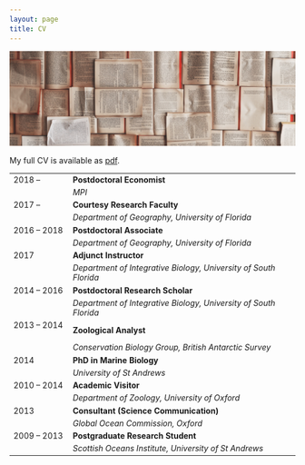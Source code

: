 ```yaml
---
layout: page
title: CV
---
```


![](/public/images/patrick-tomasso.jpg)

My full CV is available as [pdf](http://fernandoloaizae.github.io/public/CV_Loaiza.pdf).

| | |
| ----------- | ------------- |
| 2018 &ndash; |  **Postdoctoral Economist** |
|  | *MPI* |
| 2017 &ndash; |  **Courtesy Research Faculty** |
|  | *Department of Geography, University of Florida* |
| 2016 &ndash; 2018|  **Postdoctoral Associate** |
|  | *Department of Geography, University of Florida* |
| 2017 |  **Adjunct Instructor** |
|  | *Department of Integrative Biology, University of South Florida* |
| 2014 &ndash; 2016 |  **Postdoctoral Research Scholar** |
|  | *Department of Integrative Biology, University of South Florida* |
|2013 &ndash; 2014 &nbsp;| **Zoological Analyst**|
| | *Conservation Biology Group, British Antarctic Survey*|
|2014| **PhD in Marine Biology**|
||*University of St Andrews*
|2010 &ndash; 2014 |**Academic Visitor**|
||*Department of Zoology, University of Oxford*|
|2013 |**Consultant (Science Communication)**|
||*Global Ocean Commission, Oxford*|
|2009 &ndash; 2013| **Postgraduate Research Student**|
||*Scottish Oceans Institute, University of St Andrews*|

